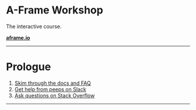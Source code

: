 <!-- Title slide. -->
<!-- .slide: data-background="media/img/aframe.jpg" -->

<div class="talk-title">
  <h1>A-Frame Workshop</h1>
  <p>The interactive course.</p>
  <p class="talk-info">
    <b><a href="https://aframe.io">aframe.io</a></b>
  </p>
</div>

------

<!-- Prologue Slide. -->
<!-- .slide: data-background="http://i.imgur.com/ntpYsma.jpg" -->

# Prologue

1. [Skim through the docs and FAQ](https://aframe.io/docs/)
2. [Get help from peeps on Slack](https://aframe.io/community/#slack)
3. [Ask questions on Stack Overflow](http://stackoverflow.com/questions/ask/?tags=aframe)

------
